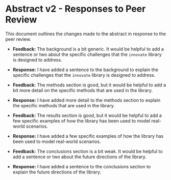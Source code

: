 # Abstract v2 - Responses to Peer Review

This document outlines the changes made to the abstract in response to the peer review.

-   **Feedback:** The background is a bit generic. It would be helpful to add a sentence or two about the specific challenges that the `innovate` library is designed to address.
-   **Response:** I have added a sentence to the background to explain the specific challenges that the `innovate` library is designed to address.

-   **Feedback:** The methods section is good, but it would be helpful to add a bit more detail on the specific methods that are used in the library.
-   **Response:** I have added more detail to the methods section to explain the specific methods that are used in the library.

-   **Feedback:** The results section is good, but it would be helpful to add a few specific examples of how the library has been used to model real-world scenarios.
-   **Response:** I have added a few specific examples of how the library has been used to model real-world scenarios.

-   **Feedback:** The conclusions section is a bit weak. It would be helpful to add a sentence or two about the future directions of the library.
-   **Response:** I have added a sentence to the conclusions section to explain the future directions of the library.
